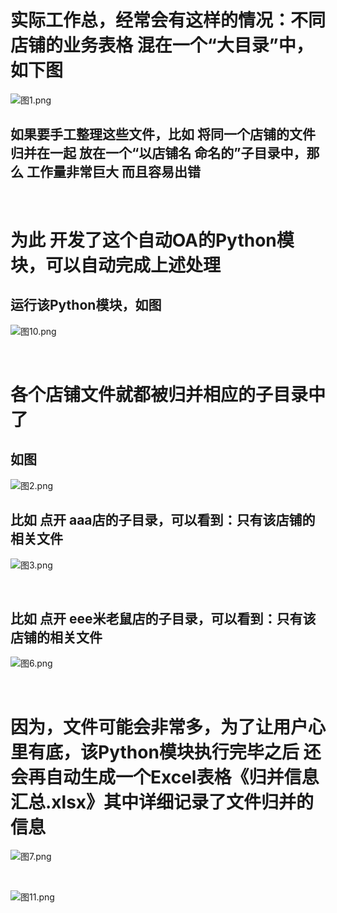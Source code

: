 # 实际工作总，经常会有这样的情况：不同店铺的业务表格 混在一个“大目录”中，如下图

![图1.png](https://i.loli.net/2021/03/09/2WwHPUBejniJ3ad.png)

## 如果要手工整理这些文件，比如 将同一个店铺的文件 归并在一起 放在一个“以店铺名 命名的”子目录中，那么 工作量非常巨大 而且容易出错

</br>   

# 为此 开发了这个自动OA的Python模块，可以自动完成上述处理

## 运行该Python模块，如图

![图10.png](https://i.loli.net/2021/03/09/W57crvdQ9ZnCBGV.png)

</br>  

# 各个店铺文件就都被归并相应的子目录中了

## 如图

![图2.png](https://i.loli.net/2021/03/09/cdvwJekXhUE7tsQ.png)

## 比如 点开 aaa店的子目录，可以看到：只有该店铺的相关文件

![图3.png](https://i.loli.net/2021/03/09/BJDwlm7h8cWFgxA.png)

</br>  

## 比如 点开 eee米老鼠店的子目录，可以看到：只有该店铺的相关文件

![图6.png](https://i.loli.net/2021/03/09/CcHABdi2XqyQtkD.png)

</br>  

# 因为，文件可能会非常多，为了让用户心里有底，该Python模块执行完毕之后 还会再自动生成一个Excel表格《归并信息汇总.xlsx》其中详细记录了文件归并的信息

![图7.png](https://i.loli.net/2021/03/09/bQAxwfshFPrjzJg.png)

</br>  

![图11.png](https://i.loli.net/2021/03/09/QgA84ymRJjIi69w.png)